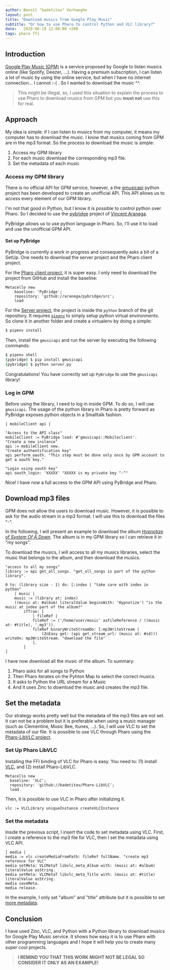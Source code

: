 ```yaml
---
author: Benoît "badetitou" Verhaeghe
layout: post
title: "Download musics from Google Play Music"
subtitle: "Or how to use Pharo to control Python and VLC library?"
date:   2020-06-19 12:00:00 +200
tags: pharo ffi
---
```


## Introduction

[Google Play Music (GPM)](https://play.google.com/music/) is a service proposed by Google to listen musics online (like Spotify, Deezer, ...).
Having a premium subscription, I can listen a lot of music by using the online service, but when I have no internet connection... I cannot :-( .
So I wanted to download the music ^^.

> This might be illegal, so, I used this situation to explain the process to use Pharo to download musics from GPM
> but you **must not** use this for real.

## Approach

My idea is simple: if I can listen to musics from my computer, it means my computer has to download the music.
I know that musics coming from GPM are in the mp3 format.
So the process to download the music is simple:

1. Access my GPM library
2. For each music download the corresponding mp3 file.
3. Set the metadata of each music

### Access my GPM library

There is no official API for GPM service, however, a the [gmusicapi](https://unofficial-google-music-api.readthedocs.io/en/latest/) python project has been developed to create an unofficial API.
This API allows us to access every element of our GPM library.

I'm not that good in Python, but I know it is possible to control python over Pharo.
So I decided to use the [pybridge](https://github.com/aranega/pybridge) project of [Vincent Aranega](https://github.com/aranega).

PyBridge allows us to use python language in Pharo.
So, I'll use it to load and use the unofficial GPM API.

#### Set up PyBridge

PyBridge is currently a work in progress and consequently asks a bit of a SetUp.
One needs to download the server project and the Pharo client project.

For the [Pharo client project](https://github.com/aranega/pybridge), it is super easy.
I only need to download the project from GitHub and install the baseline:

```st
Metacello new
    baseline: 'PyBridge';
    repository: 'github://aranega/pybridge/src';
    load
```

For the [Server project](https://github.com/aranega/pybridge), the project is inside the `python` branch of the git repository.
It requires [`pipenv`](https://pypi.org/project/pipenv/) to simply setup python virtual environments.
So clone it in another folder and create a virtualenv by doing a simple:

```sh
$ pipenv install
```

Then, install the `gmusicapi` and run the server by executing the following commands:

```sh
$ pipenv shell
(pybridge) $ pip install gmusicapi
(pybridge) $ python server.py
```

Congratulations! You have correctly set up `PyBridge` to use the `gmusicapi` library!

### Log in GPM

Before using the library, I need to log in inside GPM.
To do so, I will use `gmusicapi`.
The usage of the python library in Pharo is pretty forward as PyBridge exposes python objects in a Smalltalk fashion.

```st
| mobileClient api |

"Access to the API class"
mobileClient := PyBridge load: #'gmusicapi::Mobileclient'.
"Create a new instance"
api := mobileClient new.
"Create authentification key"
api perform_oauth. "This step must be done only once by GPM account to get a oauth key."

"Login using oauth key"
api oauth_login: 'XXXXX' "XXXXX is my private key ^-^"
```

Nice! I have now a full access to the GPM API using PyBridge and Pharo.

## Download mp3 files

GPM does not allow the users to download music.
However, it is possible to ask for the audio stream in a mp3 format.
I will use this to download the files ^-^.

In the following, I will present an example to download the album [*Hypnotize* of *System Of A Down*](https://en.wikipedia.org/wiki/Hypnotize_(album)).
The album is in my GPM library so I can retrieve it in "my songs".

To download the musics, I will access to all my musics libraries, select the music that belongs to the album, and then download the musics.

```st
"access to all my songs"
library := api get_all_songs. "get_all_songs is part of the python library".

0 to: (library size - 1) do: [:index | "take care with index in python"
    | music |
    music := (library at: index)
    ((music at: #album) literalValue beginsWith: 'Hypnotize') "is the music at index part of the album?"
        ifTrue: [
            | fileRef |
            fileRef := ('/home/user/music' asFileReference / ((music at: #title), '.mp3')).
            fileRef binaryWriteStreamDo: [:mp3WriteStream |
                (ZnEasy get: (api get_stream_url: (music at: #id))) writeOn: mp3WriteStream. "download the file"
            ].
        ]
]

```

I have now download all the music of the album.
To summary:

1. Pharo asks for all songs to Python
2. Then Pharo iterates on the Pyhton Map to select the correct musics.
3. It asks to Python the URL stream for a Music
4. And it uses Zinc to download the music and creates the mp3 file.

## Set the metadata

Our strategy works pretty well but the metadata of the mp3 files are not set.
It can not be a problem but it is preferable when using a music manager (such as Clementine, Music Bee, Itunes, ...).
So, I will use VLC to set the metadata of our file.
It is possible to use VLC through Pharo using the [Pharo-LibVLC project](https://github.com/badetitou/Pharo-LibVLC).

### Set Up Pharo LibVLC

Installing the FFI binding of VLC for Pharo is easy.
You need to: (1) install [VLC](https://www.videolan.org/), and (2) install Pharo-LibVLC.

```st
Metacello new
  baseline: 'VLC';
  repository: 'github://badetitou/Pharo-LibVLC';
  load.
```

Then, it is possible to use VLC in Pharo after initializing it.

```st
vlc := VLCLibrary uniqueInstance createVLCInstance
```

### Set the metadata

Inside the previous script, I insert the code to set metadata using VLC.
First, I create a reference to the mp3 file for VLC, then I set the metadata using VLC API.

```st
| media |
media := vlc createMediaFromPath: fileRef fullName. "create mp3 reference for VLC"
media setMeta: VLCMetaT libvlc_meta_Album with: (music at: #album) literalValue asString.
media setMeta: VLCMetaT libvlc_meta_Title with: (music at: #title) literalValue asString.
media saveMeta.
media release.
```

In the example, I only set "album" and "title" attribute but it is possible to set [more metadata](https://unofficial-google-music-api.readthedocs.io/en/latest/reference/mobileclient.html#songs).

## Conclusion

I have used Zinc, VLC, and Python with a Python library to download musics for Google Play Music service.
It shows how easy it is to use Pharo with other programming languages
    and I hope it will help you to create many super cool projects.

> **I REMIND YOU THAT THIS WORK MIGHT NOT BE LEGAL SO CONSIDER IT ONLY AS AN EXAMPLE!**
